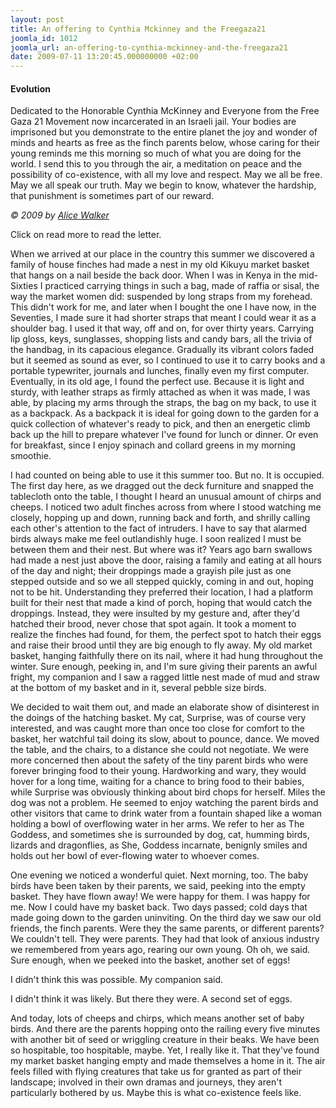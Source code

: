 ```yaml
---
layout: post
title: An offering to Cynthia Mckinney and the Freegaza21
joomla_id: 1012
joomla_url: an-offering-to-cynthia-mckinney-and-the-freegaza21
date: 2009-07-11 13:20:45.000000000 +02:00
---
```

<h4>Evolution</h4>
<p>Dedicated to the Honorable Cynthia McKinney and Everyone from the Free Gaza 21 Movement now incarcerated in an Israeli jail.  Your bodies are imprisoned but you demonstrate to the entire planet the joy and wonder of minds and hearts as free as the finch parents below, whose caring for their young reminds me this morning so much of what you are doing for the world.  I send this to you through the air, a meditation on peace and the possibility of co-existence, with all my love and respect.  May we all be free.  May we all speak our truth.  May we begin to know, whatever the hardship, that punishment is sometimes part of our reward.</p>
<p><em>© 2009 by <a title="Alice Walker" href="http://en.wikipedia.org/wiki/Alice_Walker">Alice Walker</a></em></p>
<p>Click on read more to read the letter.</p>
<p>

</p>
<p>When we arrived at our place in the country this summer we discovered a family of house finches had made a nest in my old Kikuyu market basket that hangs on a nail beside the back door.  When I was in Kenya in the mid-Sixties I practiced carrying things in such a bag, made of raffia or sisal, the way the market women did: suspended by long straps from my forehead.  This didn't work for me, and later when I bought the one I have now, in the Seventies, I made sure it had shorter straps that meant I could wear it as a shoulder bag.  I used it that way, off and on, for over thirty years. Carrying lip gloss, keys, sunglasses, shopping lists and candy bars, all the trivia of the handbag, in its capacious elegance.  Gradually its vibrant colors faded but it seemed as sound as ever, so I continued to use it to carry books and a portable typewriter, journals and lunches, finally even my first computer.  Eventually, in its old age, I found the perfect use.  Because it is light and sturdy, with leather straps as firmly attached as when it was made, I was able, by placing my arms through the straps, the bag on my back, to use it as a backpack.  As a backpack it is ideal for going down to the garden for a quick collection of whatever's ready to pick, and then an energetic climb back up the hill to prepare whatever I've found for lunch or dinner.  Or even for breakfast, since I enjoy spinach and collard greens in my morning smoothie.</p>
<p>I had counted on being able to use it this summer too.  But no.  It is occupied.  The first day here, as we dragged out the deck furniture and snapped the tablecloth onto the table, I thought I heard an unusual amount of chirps and cheeps.  I noticed two adult finches across from where I stood watching me closely, hopping up and down, running back and forth, and shrilly calling each other's attention to the fact of intruders.  I have to say that alarmed birds always make me feel outlandishly huge.  I soon realized I must be between them and their nest.  But where was it? Years ago barn swallows had made a nest just above the door, raising a family and eating at all hours of the day and night; their droppings made a grayish pile just as one stepped outside and so we all stepped quickly, coming in and out, hoping not to be hit.  Understanding they preferred their location, I had a platform built for their nest that made a kind of porch, hoping that would catch the droppings.  Instead, they were insulted by my gesture and, after they'd hatched their brood, never chose that spot again.  It took a moment to realize the finches had found, for them, the perfect spot to hatch their eggs and raise their brood until they are big enough to fly away.  My old market basket, hanging faithfully there on its nail, where it had hung throughout the winter. Sure enough, peeking in, and I'm sure giving their parents an awful fright, my companion and I saw a ragged little nest made of mud and straw at the bottom of my basket and in it, several pebble size birds.</p>
<p>We decided to wait them out, and made an elaborate show of disinterest in the doings of the hatching basket.  My cat, Surprise, was of course very interested, and was caught more than once too close for comfort to the basket, her watchful tail doing its slow, about to pounce, dance.  We moved the table, and the chairs, to a distance she could not negotiate.  We were more concerned then about the safety of the tiny parent birds who were forever bringing food to their young.  Hardworking and wary, they would hover for a long time, waiting for a chance to bring food to their babies, while Surprise was obviously thinking about bird chops for herself. Miles the dog was not a problem.  He seemed to enjoy watching the parent birds and other visitors that came to drink water from a fountain shaped like a woman holding a bowl of overflowing water in her arms.  We refer to her as The Goddess, and sometimes she is surrounded by dog, cat, humming birds, lizards and dragonflies, as She, Goddess incarnate, benignly smiles and holds out her bowl of ever-flowing water to whoever comes.</p>
<p>One evening we noticed a wonderful quiet.  Next morning, too.  The baby birds have been taken by their parents, we said, peeking into the empty basket.  They have flown away! We were happy for them.  I was happy for me.  Now I could have my basket back.  Two days passed; cold days that made going down to the garden uninviting.  On the third day we saw our old friends, the finch parents.  Were they the same parents, or different parents?  We couldn't tell. They were parents.  They had that look of anxious industry we remembered from years ago, rearing our own young.  Oh oh, we said.  Sure enough, when we peeked into the basket, another set of eggs!</p>
<p>I didn't think this was possible.  My companion said.</p>
<p>I didn't think it was likely.  But there they were. A second set of eggs.</p>
<p>And today, lots of cheeps and chirps, which means another set of baby birds.  And there are the parents hopping onto the railing every five minutes with another bit of seed or wriggling creature in their beaks.  We have been so hospitable, too hospitable, maybe.  Yet, I really like it.  That they've found my market basket hanging empty and made themselves a home in it. The air feels filled with flying creatures that take us for granted as part of their landscape; involved in their own dramas and journeys, they aren't particularly bothered by us.  Maybe this is what co-existence feels like.</p>
